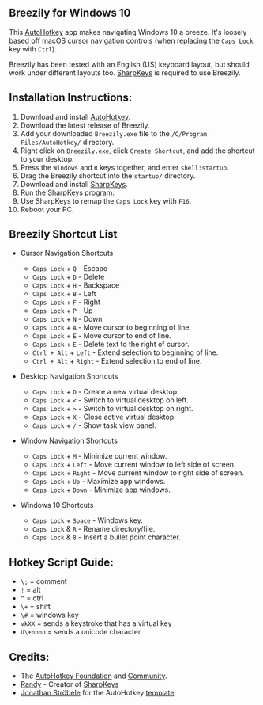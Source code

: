 Breezily for Windows 10
---

This [AutoHotkey](https://www.autohotkey.com/) app makes navigating Windows 10 a breeze. It's loosely based off macOS cursor navigation controls (when replacing the `Caps Lock` key with `Ctrl`).

Breezily has been tested with an English (US) keyboard layout, but should work under different layouts too. [SharpKeys](https://github.com/randyrants/sharpkeys) is required to use Breezily.

Installation Instructions:
---

1) Download and install [AutoHotkey](https://www.autohotkey.com/).
2) Download the latest release of Breezily.
3) Add your downloaded `Breezily.exe` file to the `/C/Program Files/AutoHotkey/` directory.
4) Right click on `Breezily.exe`, click `Create Shortcut`, and add the shortcut to your desktop.
5) Press the `Windows` and `R` keys together, and enter `shell:startup`.
6) Drag the Breezily shortcut into the `startup/` directory.
7) Download and install [SharpKeys](https://github.com/randyrants/sharpkeys).
8) Run the SharpKeys program.
9) Use SharpKeys to remap the `Caps Lock` key with `F16`.
10) Reboot your PC.

Breezily Shortcut List
---
* Cursor Navigation Shortcuts
  - `Caps Lock` + `Q` - Escape
  - `Caps Lock` + `D` - Delete
  - `Caps Lock` + `H` - Backspace
  - `Caps Lock` + `B` - Left
  - `Caps Lock` + `F` - Right
  - `Caps Lock` + `P` - Up
  - `Caps Lock` + `N` - Down
  - `Caps Lock` + `A` - Move cursor to beginning of line.
  - `Caps Lock` + `E` - Move cursor to end of line.
  - `Caps Lock` + `E` - Delete text to the right of cursor.
  - `Ctrl + Alt` + `Left` - Extend selection to beginning of line.
  - `Ctrl + Alt` + `Right` - Extend selection to end of line.

* Desktop Navigation Shortcuts
  - `Caps Lock` + `O` - Create a new virtual desktop.
  - `Caps Lock` + `<` - Switch to virtual desktop on left.
  - `Caps Lock` + `>` - Switch to virtual desktop on right.
  - `Caps Lock` + `X` - Close active virtual desktop.
  - `Caps Lock` + `/` - Show task view panel.

* Window Navigation Shortcuts
  - `Caps Lock` + `M` - Minimize current window.
  - `Caps Lock` + `Left` - Move current window to left side of screen.
  - `Caps Lock` + `Right` - Move current window to right side of screen.
  - `Caps Lock` + `Up` - Maximize app windows.
  - `Caps Lock` + `Down` - Minimize app windows.

* Windows 10 Shortcuts
  - `Caps Lock` + `Space` - Windows key.
  - `Caps Lock` & `R` - Rename directory/file.
  - `Caps Lock` & `8` - Insert a bullet point character.

Hotkey Script Guide:
---
- `\;` = comment
- `!` = alt
- `^` = ctrl
- `\+` = shift
- `\#` = windows key
- `vkXX` = sends a keystroke that has a virtual key
- `U\+nnnn` = sends a unicode character

Credits:
---
- The [AutoHotkey Foundation](https://www.autohotkey.com/) and [Community](https://www.autohotkey.com/boards/).
- [Randy](https://github.com/stroebjo/autohotkey-windows-mac-keyboard) - Creator of [SharpKeys](https://github.com/randyrants/sharpkeys)
- [Jonathan Ströbele](https://github.com/stroebjo) for the AutoHotkey [template](https://github.com/stroebjo/autohotkey-windows-mac-keyboard).